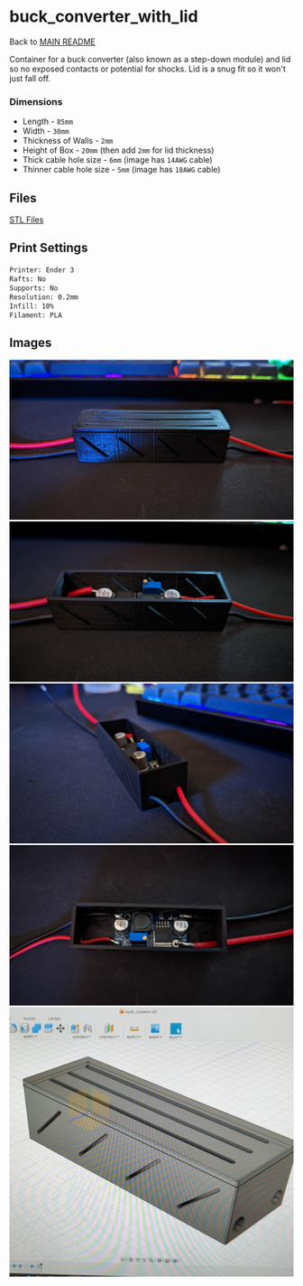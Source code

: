 # buck_converter_with_lid
Back to [MAIN README](../README.md)

Container for a buck converter (also known as a step-down module) and lid so no exposed contacts or potential for shocks. Lid is a snug fit so it won't just fall off.

### Dimensions
- Length - `85mm`
- Width - `30mm`
- Thickness of Walls - `2mm`
- Height of Box - `20mm` (then add `2mm` for lid thickness)
- Thick cable hole size - `6mm` (image has `14AWG` cable)
- Thinner cable hole size - `5mm` (image has `18AWG` cable)

## Files
[STL Files](stl/)

## Print Settings
```
Printer: Ender 3
Rafts: No
Supports: No
Resolution: 0.2mm
Infill: 10%
Filament: PLA
```

## Images
![buck_converter_with_lid](img/box_closed.jpeg)
![buck_converter_with_lid](img/box_open_closeup.jpeg)
![buck_converter_with_lid](img/box_open_side.jpeg)
![buck_converter_with_lid](img/box_top_down.jpeg)
![buck_converter_with_lid](img/box_design.jpeg)
